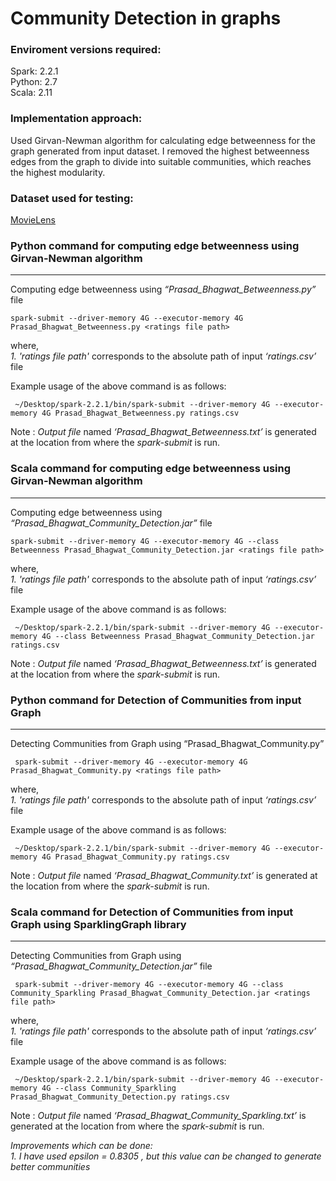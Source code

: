 Community Detection in graphs
=====================================================


### Enviroment versions required:

Spark: 2.2.1  
Python: 2.7  
Scala: 2.11

### Implementation approach:
Used Girvan-Newman algorithm for calculating edge betweenness for the graph generated from input dataset. I removed the highest betweenness edges from the graph to divide into suitable communities, which reaches the highest modularity.


### Dataset used for testing:
[MovieLens](https://grouplens.org/datasets/movielens/)   


### Python command for computing edge betweenness using Girvan-Newman algorithm

* * *

Computing edge betweenness using _“Prasad\_Bhagwat\_Betweenness.py”_ file

    spark-submit --driver-memory 4G --executor-memory 4G Prasad_Bhagwat_Betweenness.py <ratings file path>
    

where,  
_1. 'ratings file path'_ corresponds to the absolute path of input _‘ratings.csv’_ file  

Example usage of the above command is as follows:  

     ~/Desktop/spark-2.2.1/bin/spark-submit --driver-memory 4G --executor-memory 4G Prasad_Bhagwat_Betweenness.py ratings.csv


Note : _Output file_ named _‘Prasad\_Bhagwat\_Betweenness.txt’_ is generated at the location from where the _spark-submit_ is run.

### Scala command for computing edge betweenness using Girvan-Newman algorithm

* * *

Computing edge betweenness using _“Prasad\_Bhagwat\_Community_Detection.jar”_ file

    spark-submit --driver-memory 4G --executor-memory 4G --class Betweenness Prasad_Bhagwat_Community_Detection.jar <ratings file path>
    

where,  
_1. 'ratings file path'_ corresponds to the absolute path of input _‘ratings.csv’_ file  

Example usage of the above command is as follows:

     ~/Desktop/spark-2.2.1/bin/spark-submit --driver-memory 4G --executor-memory 4G --class Betweenness Prasad_Bhagwat_Community_Detection.jar ratings.csv
    

Note : _Output file_ named _‘Prasad\_Bhagwat\_Betweenness.txt’_ is generated at the location from where the _spark-submit_ is run.  

### Python command for Detection of Communities from input Graph

* * *

Detecting Communities from Graph using “Prasad_Bhagwat_Community.py”

     spark-submit --driver-memory 4G --executor-memory 4G Prasad_Bhagwat_Community.py <ratings file path>

where,  
_1. 'ratings file path'_ corresponds to the absolute path of input _‘ratings.csv’_ file  

Example usage of the above command is as follows:  

     ~/Desktop/spark-2.2.1/bin/spark-submit --driver-memory 4G --executor-memory 4G Prasad_Bhagwat_Community.py ratings.csv

Note : _Output file_ named _‘Prasad\_Bhagwat\_Community.txt’_ is generated at the location from where the _spark-submit_ is run.

### Scala command for Detection of Communities from input Graph using SparklingGraph library

* * *

Detecting Communities from Graph using _“Prasad\_Bhagwat\_Community_Detection.jar”_ file

     spark-submit --driver-memory 4G --executor-memory 4G --class Community_Sparkling Prasad_Bhagwat_Community_Detection.jar <ratings file path>

where,  
_1. 'ratings file path'_ corresponds to the absolute path of input _‘ratings.csv’_ file  

Example usage of the above command is as follows:  

     ~/Desktop/spark-2.2.1/bin/spark-submit --driver-memory 4G --executor-memory 4G --class Community_Sparkling Prasad_Bhagwat_Community_Detection.py ratings.csv

Note : _Output file_ named _‘Prasad\_Bhagwat\_Community_Sparkling.txt’_ is generated at the location from where the _spark-submit_ is run.

_Improvements which can be done:_  
_1. I have used epsilon = 0.8305 , but this value can be changed to generate better communities_  
